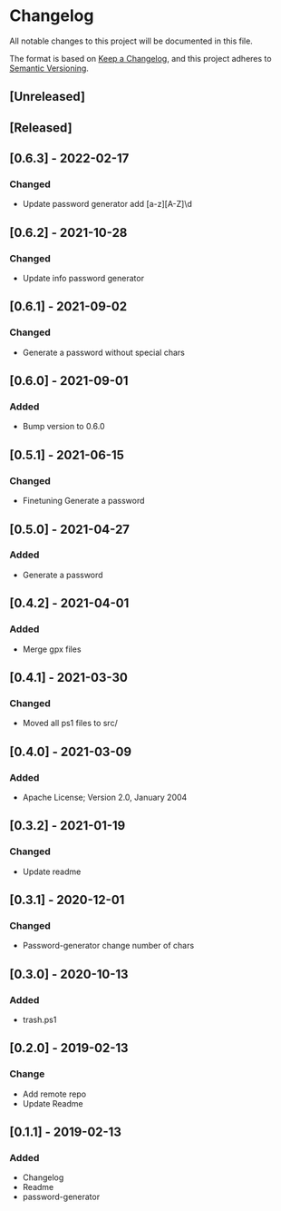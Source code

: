 # Changelog
All notable changes to this project will be documented in this file.

The format is based on [Keep a Changelog](https://keepachangelog.com/en/1.0.0/),
and this project adheres to [Semantic Versioning](https://semver.org/spec/v2.0.0.html).

## [Unreleased]

## [Released]

## [0.6.3] - 2022-02-17
### Changed
- Update password generator add [a-z][A-Z]\d

## [0.6.2] - 2021-10-28
### Changed
- Update info password generator

## [0.6.1] - 2021-09-02
### Changed
- Generate a password without special chars

## [0.6.0] - 2021-09-01
### Added
- Bump version to 0.6.0

## [0.5.1] - 2021-06-15
### Changed
- Finetuning Generate a password

## [0.5.0] - 2021-04-27
### Added
- Generate a password

## [0.4.2] - 2021-04-01
### Added
- Merge gpx files

## [0.4.1] - 2021-03-30
### Changed
- Moved all ps1 files to src/

## [0.4.0] - 2021-03-09
### Added
- Apache License; Version 2.0, January 2004

## [0.3.2] - 2021-01-19
### Changed
- Update readme

## [0.3.1] - 2020-12-01
### Changed
- Password-generator change number of chars

## [0.3.0] - 2020-10-13
### Added
- trash.ps1

## [0.2.0] - 2019-02-13
### Change
- Add remote repo
- Update Readme

## [0.1.1] - 2019-02-13
### Added
- Changelog
- Readme
- password-generator 
